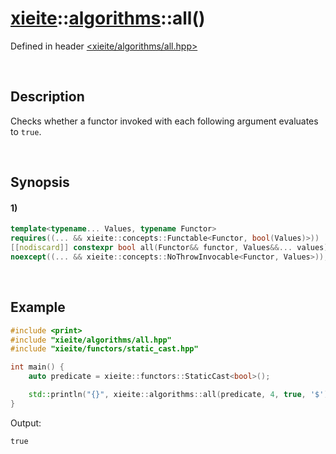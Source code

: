 # [xieite](../../xieite.md)\:\:[algorithms](../../algorithms.md)\:\:all\(\)
Defined in header [<xieite/algorithms/all.hpp>](../../../include/xieite/algorithms/all.hpp)

&nbsp;

## Description
Checks whether a functor invoked with each following argument evaluates to `true`.

&nbsp;

## Synopsis
#### 1)
```cpp
template<typename... Values, typename Functor>
requires((... && xieite::concepts::Functable<Functor, bool(Values)>))
[[nodiscard]] constexpr bool all(Functor&& functor, Values&&... values)
noexcept((... && xieite::concepts::NoThrowInvocable<Functor, Values>));
```

&nbsp;

## Example
```cpp
#include <print>
#include "xieite/algorithms/all.hpp"
#include "xieite/functors/static_cast.hpp"

int main() {
    auto predicate = xieite::functors::StaticCast<bool>();

    std::println("{}", xieite::algorithms::all(predicate, 4, true, '$'));
}
```
Output:
```
true
```
